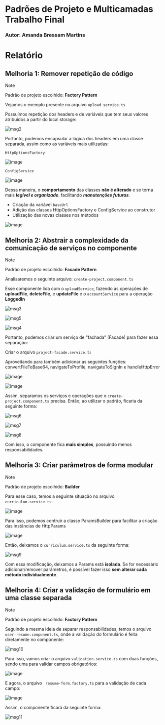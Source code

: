 <div>
  <h1>Padrões de Projeto e Multicamadas<br>Trabalho Final</h1>
</div>

<div>
  <h3>Autor: Amanda Bressam Martins</h3>
</div>

# Relatório

## Melhoria 1: Remover repetição de código

> [!NOTE]
> Padrão de projeto escolhido: **Factory Pattern**

Vejamos o exemplo presente no arquivo `upload.service.ts`

Possuímos repetição dos headers e de variáveis que tem seus valores atribuídos a partir do local storage:

![msg2](https://github.com/user-attachments/assets/b0d80df4-13a6-4ca0-8179-25b24e6978a1)

Portanto, podemos encapsular a lógica dos headers em uma classe separada, assim como as variáveis mais utilizadas:

`HttpOptionsFactory`

![image](https://github.com/user-attachments/assets/14b7e5c5-9bb6-4bfd-8a7f-8188ffa76ad8)

`ConfigService`

![image](https://github.com/user-attachments/assets/4dddbc2d-e4d6-4bd8-b2a5-29c111614d3f)

Dessa maneira, o **comportamento** das classes **não é alterado** e se torna mais ***legível e organizado***, facilitando ***manutenções futuras***.
* Criação da variável `baseUrl`
* Adição das classes HttpOptionsFactory e ConfigService ao construtor
* Utilização das novas classes nos métodos

![image](https://github.com/user-attachments/assets/1294e479-8fec-4b70-bfdc-d66e6d1d5f8a)

## Melhoria 2: Abstrair a complexidade da comunicação de serviços no componente

> [!NOTE]
> Padrão de projeto escolhido: **Facade Pattern**

Analisaremos o seguinte arquivo: `create-project.component.ts`

Esse componente lida com o `uploadService`, fazendo as operações de **uploadFile**, **deleteFile**, e **updateFile** e o `accountService` para a operação **LoggedIn**

![msg3](https://github.com/user-attachments/assets/35f67550-dd43-475c-8bbc-601b1acb5728)

![msg5](https://github.com/user-attachments/assets/43850bd2-79c9-45c3-83bc-db8a469dbf9f)

![msg4](https://github.com/user-attachments/assets/a35e44ae-345a-474f-8a48-fcc46730a4af)

Portanto, podemos criar um serviço de "fachada" (Facade) para fazer essa separação:

Criar o arquivo `project-facade.service.ts`

Aproveitando para também adicionar as seguintes funções: convertFileToBase64, navigateToProfile, navigateToSignIn e handleHttpError

![image](https://github.com/user-attachments/assets/ae6926f3-0209-413f-b306-9fc54cb26fb4)

![image](https://github.com/user-attachments/assets/3a28a027-f14d-4650-ab23-0656fab22a1f)

Assim, separamos os serviços e operações que o `create-project.component.ts` precisa. Então, ao utilizar o padrão, ficaria da seguinte forma:

![msg6](https://github.com/user-attachments/assets/f2786d8d-e15c-47f1-b754-dfc8441b338d)

![msg7](https://github.com/user-attachments/assets/d039fdaf-75fd-490f-9bb1-9d8f1b06aaa3)

![msg8](https://github.com/user-attachments/assets/671d20ed-c8ec-489c-98eb-2e7a78db0bcc)

Com isso, o componente fica **mais simples**, possuindo menos responsabilidades.

## Melhoria 3: Criar parâmetros de forma modular

> [!NOTE]
> Padrão de projeto escolhido: **Builder**

Para esse caso, temos a seguinte situação no arquivo `curriculum.service.ts`:

![image](https://github.com/user-attachments/assets/c6a7956f-c063-44d4-9bfc-1f42cb49f5b5)

Para isso, podemos contruir a classe ParamsBuilder para facilitar a criação das instâncias de HttpParams

![image](https://github.com/user-attachments/assets/135d8e28-aecc-47f1-94bc-64d624b23c1b)

Então, deixamos o `curriculum.service.ts` da seguinte forma:

![msg9](https://github.com/user-attachments/assets/6fd6cc70-3c86-4749-be0b-7bce207eca88)

Com essa modificação, deixamos a Params está **isolada**. Se for necessário adicionar/remover parâmetros, é possível fazer isso **sem alterar cada método individualmente**.

## Melhoria 4: Criar a validação de formulário em uma classe separada

> [!NOTE]
> Padrão de projeto escolhido: **Factory Pattern**

Seguindo a mesma ideia de separar responsabilidades, temos o arquivo `user-resume.component.ts`, onde a validação do formulário é feita diretamente no componente:

![msg10](https://github.com/user-attachments/assets/d98a7fd9-d990-446a-b15c-c1f4220b8f7e)

Para isso, vamos criar o arquivo `validation.service.ts` com duas funções, sendo uma para validar campos obrigatórios:

![image](https://github.com/user-attachments/assets/f54f8b5d-6ea5-4964-b91c-916ad7ea346c)

E agora, o arquivo ` resume-form.factory.ts` para a validação de cada campo:

![image](https://github.com/user-attachments/assets/f673b796-e93c-4f17-afd3-717ce9720fa2)

Assim, o componente ficará da seguinte forma:

![msg11](https://github.com/user-attachments/assets/464defcc-3763-413d-9155-02827a7000b5)






